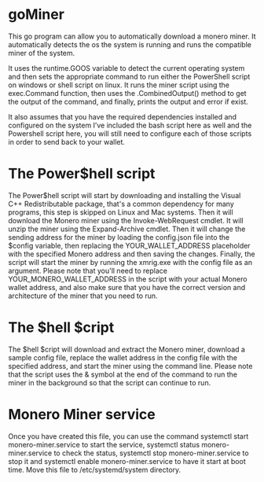 # goMiner

This go program can allow you to automatically download a monero miner. It automatically detects the os the system is running and runs the compatible miner of the system. 

It uses the runtime.GOOS variable to detect the current operating system and then sets the appropriate command to run either the PowerShell script on windows or shell script on linux. It runs the miner script using the exec.Command function, then uses the .CombinedOutput() method to get the output of the command, and finally, prints the output and error if exist.

It also assumes that you have the required dependencies installed and configured on the system I’ve included the bash script here as well and the Powershell script here, you will still need to configure each of those scripts in order to send back to your wallet.

# The Power$hell script

The Power$hell script
will start by downloading and installing the Visual C++ Redistributable package, that's a common dependency for many programs, this step is skipped on Linux and Mac systems. Then it will download the Monero miner using the Invoke-WebRequest cmdlet. It will unzip the miner using the Expand-Archive cmdlet. Then it will change the sending address for the miner by loading the config.json file into the $config variable, then replacing the YOUR_WALLET_ADDRESS placeholder with the specified Monero address and then saving the changes. Finally, the script will start the miner by running the xmrig.exe with the config file as an argument. Please note that you'll need to replace YOUR_MONERO_WALLET_ADDRESS in the script with your actual Monero wallet address, and also make sure that you have the correct version and architecture of the miner that you need to run.

# The $hell $cript 

The $hell $cript 
will download and extract the Monero miner, download a sample config file, replace the wallet address in the config file with the specified address, and start the miner using the command line. Please note that the script uses the & symbol at the end of the command to run the miner in the background so that the script can continue to run.

# Monero Miner service

Once you have created this file, you can use the command systemctl start monero-miner.service to start the service, systemctl status monero-miner.service to check the status, systemctl stop monero-miner.service to stop it and systemctl enable monero-miner.service to have it start at boot time. Move this file to /etc/systemd/system directory.

